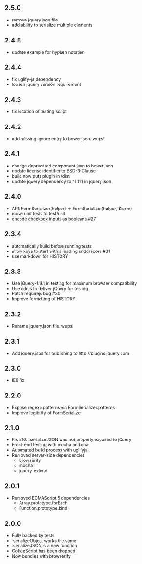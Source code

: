 2.5.0
-----
* remove jquery.json file
* add ability to serialize multiple elements

2.4.5
-----
* update example for hyphen notation

2.4.4
-----
* fix uglify-js dependency
* loosen jquery version requirement


2.4.3
-----
* fix location of testing script


2.4.2
-----
* add missing ignore entry to bower.json. wups!

2.4.1
-----
* change deprecated component.json to bower.json
* update license identifier to BSD-3-Clause
* build now puts plugin in /dist
* update jquery dependency to ^1.11.1 in jquery.json

2.4.0
-----
* API: FormSerializer(helper) => FormSerializer(helper, $form)
* move unit tests to test/unit
* encode checkbox inputs as booleans #27

2.3.4
-----
* automatically build before running tests
* allow keys to start with a leading underscore #31
* use markdown for HISTORY

2.3.3
-----
* Use jQuery-1.11.1 in testing for maximum browser compatibility
* Use cdnjs to deliver jQuery for testing
* Patch requirejs bug #30
* Improve formatting of HISTORY

2.3.2
-----
* Rename jquery.json file. wups!

2.3.1
-----
* Add jquery.json for publishing to http://plugins.jquery.com

2.3.0
-----
* IE8 fix

2.2.0
-----
* Expose regexp patterns via FormSerializer.patterns
* Improve legibility of FormSerializer

2.1.0
-----
* Fix #16: .serializeJSON was not properly exposed to jQuery
* Front-end testing with mocha and chai
* Automated build process with uglifyjs
* Removed server-side dependencies
  * browserify
  * mocha
  * jquery-extend

2.0.1
-----
* Removed ECMAScript 5 dependencies
  * Array.prototype.forEach
  * Function.prototype.bind

2.0.0
-----
* Fully backed by tests
* .serializeObject works the same
* .serializeJSON is a new function
* CoffeeScript has been dropped
* Now bundles with browserify
